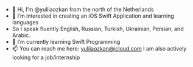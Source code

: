 - 👋 Hi, I’m @yuliiaozkan from the north of the Netherlands
- 👀 I’m interested in creating an iOS Swift Application and learning languages
- So I speak fluently English, Russian, Turkish, Ukrainian, Persian, and Arabic.
- 🌱 I’m currently learning Swift Programming
- 📫 You can reach me here: yuliiaozkan@icloud.com
 I am also actively looking for a job/internship

